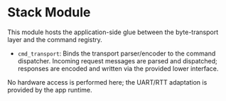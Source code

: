 # Stack Module

This module hosts the application-side glue between the byte-transport layer and the command registry.

- `cmd_transport`: Binds the transport parser/encoder to the command dispatcher. Incoming request messages are parsed and dispatched; responses are encoded and written via the provided lower interface.

No hardware access is performed here; the UART/RTT adaptation is provided by the app runtime.

